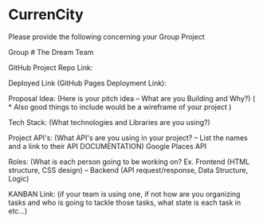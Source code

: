 # CurrenCity
Please provide the following concerning your Group Project


Group # 
The Dream Team


GitHub Project Repo Link: 


Deployed Link (GitHub Pages Deployment Link): 


Proposal Idea: 
(Here is your pitch idea – What are you Building and Why?) 
( * Also good things to include would be a wireframe of your project ) 


Tech Stack: 
(What technologies and Libraries are you using?)


Project API's: 
(What API's are you using in your project? – List the names and a link to their API DOCUMENTATION)
Google Places API


Roles: 
(What is each person going to be working on?
Ex. Frontend (HTML structure, CSS design) – Backend (API request/response, Data Structure, Logic) 


KANBAN Link:
 (if your team is using one, if not how are you organizing tasks and who is going to tackle those tasks, what state is each task in etc…)
